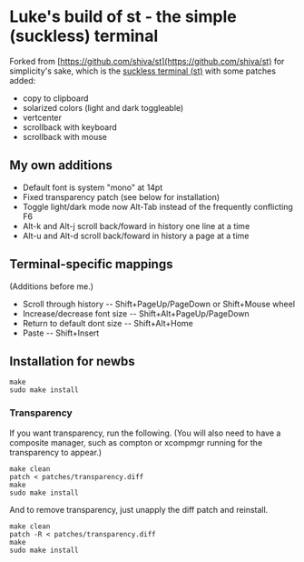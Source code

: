 # Luke's build of st - the simple (suckless) terminal

Forked from [https://github.com/shiva/st](https://github.com/shiva/st) for simplicity's sake, which is the [suckless terminal (st)](https://st.suckless.org/) with some patches added:

+ copy to clipboard
+ solarized colors (light and dark toggleable)
+ vertcenter
+ scrollback with keyboard
+ scrollback with mouse

## My own additions

+ Default font is system "mono" at 14pt
+ Fixed transparency patch (see below for installation)
+ Toggle light/dark mode now Alt-Tab instead of the frequently conflicting F6
+ Alt-k and Alt-j scroll back/foward in history one line at a time
+ Alt-u and Alt-d scroll back/foward in history a page at a time

## Terminal-specific mappings

(Additions before me.)

+ Scroll through history -- Shift+PageUp/PageDown or Shift+Mouse wheel
+ Increase/decrease font size -- Shift+Alt+PageUp/PageDown
+ Return to default dont size -- Shift+Alt+Home
+ Paste -- Shift+Insert

## Installation for newbs

```
make
sudo make install
```

### Transparency

If you want transparency, run the following. (You will also need to have a composite manager, such as compton or xcompmgr running for the transparency to appear.)

```
make clean
patch < patches/transparency.diff
make
sudo make install
```

And to remove transparency, just unapply the diff patch and reinstall.

```
make clean
patch -R < patches/transparency.diff
make
sudo make install
```
